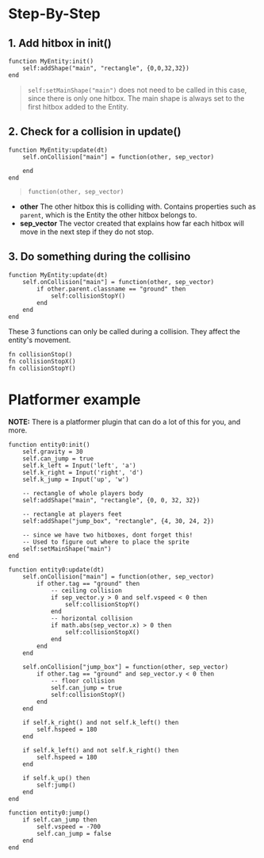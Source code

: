 # Step-By-Step
## 1. Add hitbox in init()
```
function MyEntity:init()
    self:addShape("main", "rectangle", {0,0,32,32})
end
```
> `self:setMainShape("main")` does not need to be called in this case, since there is only one hitbox. The main shape is always set to the first hitbox added to the Entity.

## 2. Check for a collision in update()
```
function MyEntity:update(dt)
    self.onCollision["main"] = function(other, sep_vector)

    end
end
```
> `function(other, sep_vector)`

* **other** The other hitbox this is colliding with. Contains properties such as `parent`, which is the Entity the other hitbox belongs to.
* **sep_vector** The vector created that explains how far each hitbox will move in the next step if they do not stop.

## 3. Do something during the collisino
```
function MyEntity:update(dt)
    self.onCollision["main"] = function(other, sep_vector)
        if other.parent.classname == "ground" then
            self:collisionStopY()
        end
    end
end
```
These 3 functions can only be called during a collision. They affect the entity's movement.
```
fn collisionStop()
fn collisionStopX()
fn collisionStopY()
```

# Platformer example

**NOTE:** There is a platformer plugin that can do a lot of this for you, and more.
```
function entity0:init()
	self.gravity = 30
	self.can_jump = true
	self.k_left = Input('left', 'a')
	self.k_right = Input('right', 'd')
	self.k_jump = Input('up', 'w')
    
    -- rectangle of whole players body
	self:addShape("main", "rectangle", {0, 0, 32, 32})	

    -- rectangle at players feet	
	self:addShape("jump_box", "rectangle", {4, 30, 24, 2})

    -- since we have two hitboxes, dont forget this! 
    -- Used to figure out where to place the sprite
	self:setMainShape("main")								
end

function entity0:update(dt)
	self.onCollision["main"] = function(other, sep_vector)
		if other.tag == "ground" then
			-- ceiling collision
            if sep_vector.y > 0 and self.vspeed < 0 then
                self:collisionStopY()
            end
            -- horizontal collision
            if math.abs(sep_vector.x) > 0 then
                self:collisionStopX() 
            end
		end
	end

	self.onCollision["jump_box"] = function(other, sep_vector)
        if other.tag == "ground" and sep_vector.y < 0 then
            -- floor collision
            self.can_jump = true 
        	self:collisionStopY()
        end 
    end

    if self.k_right() and not self.k_left() then
    	self.hspeed = 180
    end

    if self.k_left() and not self.k_right() then
    	self.hspeed = 180
    end

    if self.k_up() then
    	self:jump()
    end
end

function entity0:jump()
	if self.can_jump then
        self.vspeed = -700
        self.can_jump = false
    end	
end
```